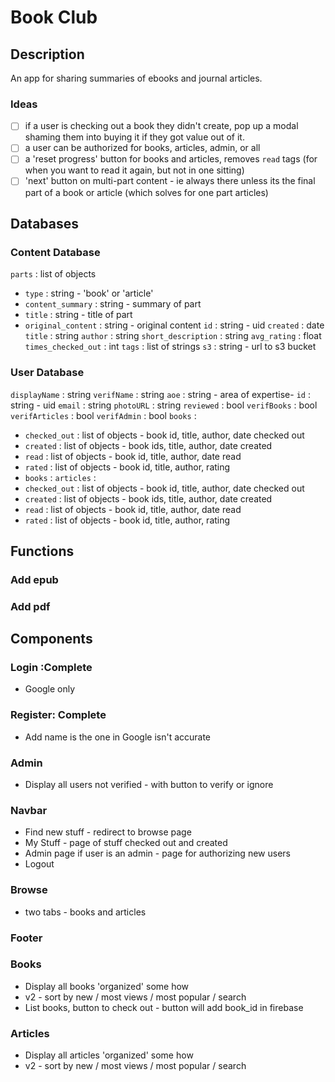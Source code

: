 # Book Club

## Description

An app for sharing summaries of ebooks and journal articles.

### Ideas

- [ ] if a user is checking out a book they didn't create, pop up a modal
  shaming them into buying it if they got value out of it.
- [ ] a user can be authorized for books, articles, admin, or all
- [ ] a 'reset progress' button for books and articles, removes `read` tags 
  (for when you want to read it again, but not in one sitting)
- [ ] 'next' button on multi-part content - ie always there unless its the 
  final part of a book or article (which solves for one part articles)

## Databases

### Content Database
`parts` : list of objects
  - `type` : string - 'book' or 'article'
  - `content_summary` : string - summary of part
  - `title` : string - title of part
  - `original_content` : string - original content
`id` : string - uid
`created` : date
`title` : string
`author` : string
`short_description` : string
`avg_rating` : float
`times_checked_out` : int
`tags` : list of strings
`s3` : string - url to s3 bucket

### User Database

`displayName` : string
`verifName` : string
`aoe` : string - area of expertise- 
`id` : string - uid
`email` : string
`photoURL` : string
`reviewed` : bool
`verifBooks` : bool
`verifArticles` : bool
`verifAdmin` : bool
`books` :
- `checked_out` : list of objects - book id, title, author, date checked out
- `created` : list of objects - book ids, title, author, date created
- `read` : list of objects - book id, title, author, date read
- `rated` : list of objects - book id, title, author, rating
- `books` :
`articles` :  
- `checked_out` : list of objects - book id, title, author, date checked out
- `created` : list of objects - book ids, title, author, date created
- `read` : list of objects - book id, title, author, date read
- `rated` : list of objects - book id, title, author, rating



## Functions 

### Add epub

### Add pdf

## Components

### Login :Complete
- Google only

### Register: Complete
- Add name is the one in Google isn't accurate

### Admin
- Display all users not verified - with button to verify or ignore

### Navbar
- Find new stuff - redirect to browse page
- My Stuff - page of stuff checked out and created
- Admin page if user is an admin - page for authorizing new users
- Logout

### Browse
- two tabs - books and articles

### Footer

### Books
- Display all books 'organized' some how
- v2 - sort by new / most views / most popular / search
- List books, button to check out - button will add book_id in firebase

### Articles
- Display all articles 'organized' some how
- v2 - sort by new / most views / most popular / search
